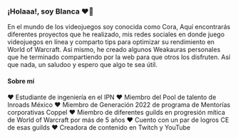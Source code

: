 ### ¡Holaaa!, soy Blanca ❤️💛

<p align="left">En el mundo de los videojuegos soy conocida como Cora,
  Aquí encontrarás diferentes proyectos que he realizado, mis redes sociales en donde juego videojuegos en línea y comparto tips para optimizar su rendimiento en World of Warcraft. Así mismo, he creado algunos Weakauras personales que he terminado compartiendo por la web para que otros los disfruten. Así que nada, un saludoo y espero que algo te sea útil.
</p>

#### Sobre mí
<p align="left">
 
❤️ Estudiante de ingeniería en el IPN
❤️ Miembro del Pool de talento de Inroads México
❤️ Miembro de Generación 2022 de programa de Mentorías corporativas Coppel
❤️ Miembro de diferentes guilds en progresión mítica de World of Warcraft por más de 5 años
❤️ Cuento con un par de logros CE de esas guilds
❤️ Creadora de contenido en Twitch y YouTube
</p>
